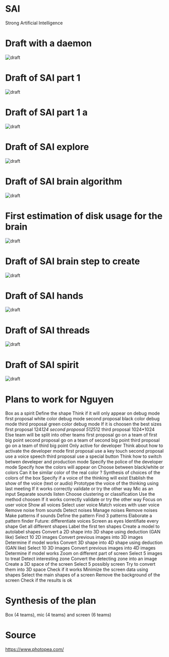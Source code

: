 # SAI
Strong Artificial Intelligence

# Draft with a daemon

![draft](https://github.com/jnguyen1192/SAI/blob/master/data/Projet%20SAI.png)

# Draft of SAI part 1
![draft](https://github.com/jnguyen1192/SAI/blob/master/data/main_idea_part_1.jpg)

# Draft of SAI part 1 a
![draft](https://github.com/jnguyen1192/SAI/blob/master/data/main_idea_part_1_a_strategies.jpg)

# Draft of SAI explore
![draft](https://github.com/jnguyen1192/SAI/blob/master/data/sai_explore.jpg)

# Draft of SAI brain algorithm
![draft](https://github.com/jnguyen1192/SAI/blob/master/data/sai_brain.jpg)

# First estimation of disk usage for the brain
![draft](https://github.com/jnguyen1192/SAI/blob/master/data/sai_brain_first_estimation_of_disk_usage.jpg)

# Draft of SAI brain step to create
![draft](https://github.com/jnguyen1192/SAI/blob/master/data/sai_brain_step_to_create.jpg)

# Draft of SAI hands
![draft](https://github.com/jnguyen1192/SAI/blob/master/data/sai_hands.jpg)

# Draft of SAI threads
![draft](https://github.com/jnguyen1192/SAI/blob/master/data/sai_threads.jpg)

# Draft of SAI spirit
![draft](https://github.com/jnguyen1192/SAI/blob/master/data/sai_spirit.jpg)

# Plans to work for Nguyen
Box as a spirit
    Define the shape
        Think if it will only appear on debug mode
            first proposal white color debug mode
            second proposal black color debug mode
            third proposal green color debug mode
        If it is choosen the best sizes
            first proposal 124*124
            second proposal 512*512
            third proposal 1024*1024
        Else team will be split into other teams
            first proposal go on a team of first big point
            second proposal go on a team of second big point
            third proposal go on a team of third big point
    Only active for developer
        Think about how to activate the developer mode
            first proposal use a key touch
            second proposal use a voice speech
            third proposal use a special button
        Think how to switch betwen develeper and production mode
        Specify the police of the developer mode
    Specify how the colors will appear on
        Choose between black/white or colors
        Can it be similar color of the real color ?
        Synthesis of choices of the colors of the box
    Specify if a voice of the thinking will exist
        Etablish the show of the voice (text or audio)
        Prototype the voice of the thinking using last meeting
        If it works correctly validate or try the other way
Mic as an input
    Separate sounds listen
        Choose clustering or classification
        Use the method choosen
        If it works correctly validate or try the other way
    Focus on user voice
        Show all voices
        Select user voice
        Match voices with user voice
    Remove noise from sounds
        Detect noises
        Manage noises
        Remove noises
    Make patterns if sounds
        Define the pattern
        Find 3 patterns
        Elaborate a pattern finder
    Future: differentiate voices
Screen as eyes
    Identifiate every shape
        Get all different shapes
        Label the first ten shapes
        Create a model to autolabel shapes
    Convert a 2D shape into 3D shape using deduction (GAN like)
        Select 10 2D images 
        Convert previous images into 3D images
        Determine if model works
    Convert 3D shape into 4D shape using deduction (GAN like)
        Select 10 3D images
        Convert previous images into 4D images
        Determine if model works
    Zoom on different part of screen
        Select 5 images to treat
        Detect interesting zone
        Convert the detecting zone into an image
    Create a 3D space of the screen
        Select 5 possibly screen
        Try to convert them into 3D space
        Check if it works
    Minimize the screen data using shapes
        Select the main shapes of a screen
        Remove the background of the screen
        Check if the results is ok
        
# Synthesis of the plan
Box (4 teams), mic (4 teams) and screen (6 teams)
    


# Source

https://www.photopea.com/



